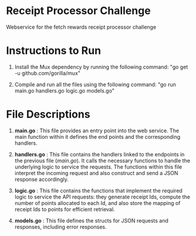 # Receipt Processor Challenge
Webservice for the fetch rewards receipt processor challenge

# Instructions to Run
1. Install the Mux dependency by running the following command:
   "go get -u github.com/gorilla/mux"

2. Compile and run all the files using the following command:
   "go run main.go handlers.go logic.go models.go"

# File Descriptions 
1. **main.go** : This file provides an entry point into the web service. The main function within it defines the end points and the corresponding handlers.
   
2. **handlers.go** : This file contains the handlers linked to the endpoints in the previous file (*main.go*). It calls the necessary functions to handle the underlying logic to service the requests. The functions within this file interpret the incoming request and also construct and send a JSON response accordingly.

3. **logic.go** : This file contains the functions that implement the required logic to service the API requests: they generate receipt Ids, compute the number of points allocated to each Id, and also store the mapping of receipt Ids to points for efficient retrieval.

4. **models.go** : This file defines the structs for JSON requests and responses, including error responses. 
